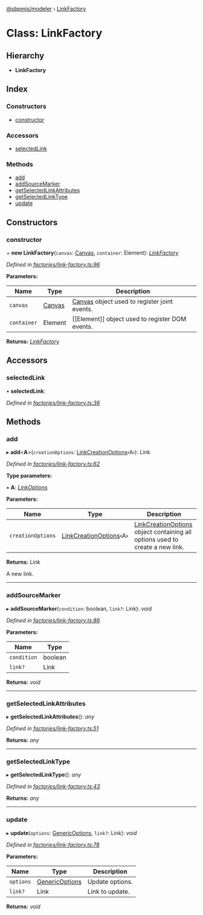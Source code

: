 [@sbpmjs/modeler](../README.md) › [LinkFactory](linkfactory.md)

# Class: LinkFactory

## Hierarchy

* **LinkFactory**

## Index

### Constructors

* [constructor](linkfactory.md#constructor)

### Accessors

* [selectedLink](linkfactory.md#selectedlink)

### Methods

* [add](linkfactory.md#add)
* [addSourceMarker](linkfactory.md#addsourcemarker)
* [getSelectedLinkAttributes](linkfactory.md#getselectedlinkattributes)
* [getSelectedLinkType](linkfactory.md#getselectedlinktype)
* [update](linkfactory.md#update)

## Constructors

###  constructor

\+ **new LinkFactory**(`canvas`: [Canvas](canvas.md), `container`: Element): *[LinkFactory](linkfactory.md)*

*Defined in [factories/link-factory.ts:96](https://github.com/mkolodiy/sbpmjs/blob/56eff71/packages/sbpm-modeler/lib/factories/link-factory.ts#L96)*

**Parameters:**

Name | Type | Description |
------ | ------ | ------ |
`canvas` | [Canvas](canvas.md) | [Canvas](canvas.md) object used to register joint events. |
`container` | Element | [[Element]] object used to register DOM events.  |

**Returns:** *[LinkFactory](linkfactory.md)*

## Accessors

###  selectedLink

• **selectedLink**:

*Defined in [factories/link-factory.ts:36](https://github.com/mkolodiy/sbpmjs/blob/56eff71/packages/sbpm-modeler/lib/factories/link-factory.ts#L36)*

## Methods

###  add

▸ **add**<**A**>(`creationOptions`: [LinkCreationOptions](../interfaces/linkcreationoptions.md)‹A›): *Link*

*Defined in [factories/link-factory.ts:62](https://github.com/mkolodiy/sbpmjs/blob/56eff71/packages/sbpm-modeler/lib/factories/link-factory.ts#L62)*

**Type parameters:**

▪ **A**: *[LinkOptions](../interfaces/linkoptions.md)*

**Parameters:**

Name | Type | Description |
------ | ------ | ------ |
`creationOptions` | [LinkCreationOptions](../interfaces/linkcreationoptions.md)‹A› | [LinkCreationOptions](../interfaces/linkcreationoptions.md) object containing all options used to create a new link. |

**Returns:** *Link*

A new link.

___

###  addSourceMarker

▸ **addSourceMarker**(`condition`: boolean, `link?`: Link): *void*

*Defined in [factories/link-factory.ts:86](https://github.com/mkolodiy/sbpmjs/blob/56eff71/packages/sbpm-modeler/lib/factories/link-factory.ts#L86)*

**Parameters:**

Name | Type |
------ | ------ |
`condition` | boolean |
`link?` | Link |

**Returns:** *void*

___

###  getSelectedLinkAttributes

▸ **getSelectedLinkAttributes**(): *any*

*Defined in [factories/link-factory.ts:51](https://github.com/mkolodiy/sbpmjs/blob/56eff71/packages/sbpm-modeler/lib/factories/link-factory.ts#L51)*

**Returns:** *any*

___

###  getSelectedLinkType

▸ **getSelectedLinkType**(): *any*

*Defined in [factories/link-factory.ts:43](https://github.com/mkolodiy/sbpmjs/blob/56eff71/packages/sbpm-modeler/lib/factories/link-factory.ts#L43)*

**Returns:** *any*

___

###  update

▸ **update**(`options`: [GenericOptions](../interfaces/genericoptions.md), `link?`: Link): *void*

*Defined in [factories/link-factory.ts:78](https://github.com/mkolodiy/sbpmjs/blob/56eff71/packages/sbpm-modeler/lib/factories/link-factory.ts#L78)*

**Parameters:**

Name | Type | Description |
------ | ------ | ------ |
`options` | [GenericOptions](../interfaces/genericoptions.md) | Update options. |
`link?` | Link | Link to update. |

**Returns:** *void*
